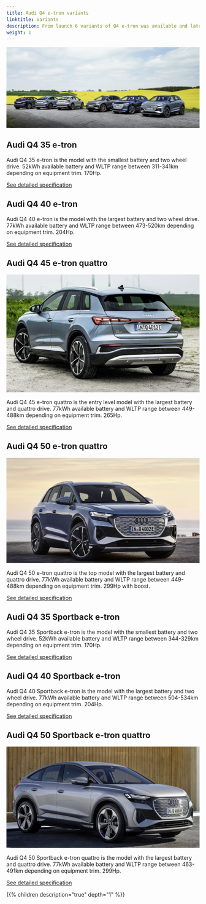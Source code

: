```yaml
---
title: Audi Q4 e-tron variants
linktitle: Variants
description: From launch 6 variants of Q4 e-tron was available and later more was added.
weight: 1
---
```




![Audi](variants1.jpg "Audi Q4 variants")

## Audi Q4 35 e-tron

Audi Q4 35 e-tron is the model with the smallest battery and two wheel drive. 52kWh available battery and WLTP range between 311-341km depending on equipment trim. 170Hp.

[See detailed specification](/models/q4-e-tron/specifications/#audi-q4-35-e-tron)

## Audi Q4 40 e-tron

Audi Q4 40 e-tron is the model with the largest battery and two wheel drive. 77kWh available battery and WLTP range between 473-520km depending on equipment trim. 204Hp.

[See detailed specification](/models/q4-e-tron/specifications/#audi-q4-40-e-tron)

## Audi Q4 45 e-tron quattro

![Audi Q4](audi-q4-e-tron-45.jpg "Audi Q4 45 e-tron quattro" )

Audi Q4 45 e-tron quattro is the entry level model with the largest battery and quattro drive. 77kWh available battery and WLTP range between 449-488km depending on equipment trim. 265Hp.

[See detailed specification](/models/q4-e-tron/specifications/#audi-q4-45-e-tron-quattro)

## Audi Q4 50 e-tron quattro

![Audi Q4](audi-q4-e-tron-50.jpg "Audi Q4 50 e-tron quattro" )

Audi Q4 50 e-tron quattro is the top model with the largest battery and quattro drive. 77kWh available battery and WLTP range between 449-488km depending on equipment trim. 299Hp with boost.

[See detailed specification](/models/q4-e-tron/specifications/#audi-q4-50-e-tron-quattro)

## Audi Q4 35 Sportback e-tron

Audi Q4 35 Sportback e-tron is the model with the smallest battery and two wheel drive. 52kWh available battery and WLTP range between 344-329km depending on equipment trim. 170Hp.

[See detailed specification](/models/q4-e-tron/specifications/#audi-q4-sportback-35-e-tron)

## Audi Q4 40 Sportback e-tron

Audi Q4 40 Sportback e-tron is the model with the largest battery and two wheel drive. 77kWh available battery and WLTP range between 504-534km depending on equipment trim. 204Hp.

[See detailed specification](/models/q4-e-tron/specifications/#audi-q4-sportback-40-e-tron)

## Audi Q4 50 Sportback e-tron quattro

![Audi Q4](audi-q4-sportback-e-tron-50.jpg "Audi Q4 50 Sportback e-tron")

Audi Q4 50 Sportback e-tron quattro is the model with the largest battery and quattro drive. 77kWh available battery and WLTP range between 463-491km depending on equipment trim. 299Hp.

[See detailed specification](/models/q4-e-tron/specifications/#audi-q4-50-sportback-e-tron-quattro)

{{% children description="true" depth="1" %}}
